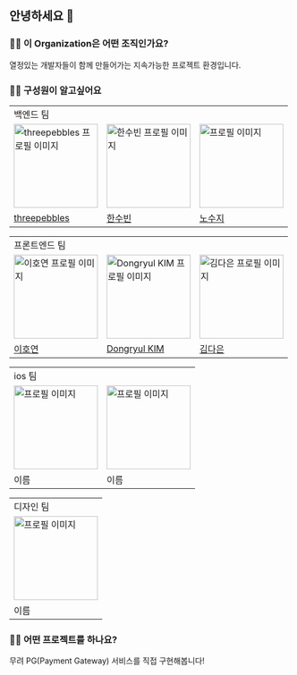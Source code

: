 ## 안녕하세요 👋

### 🙋‍♀️ 이 Organization은 어떤 조직인가요?

   열정있는 개발자들이 함께 만들어가는 지속가능한 프로젝트 환경입니다.

### 🙋‍♀️ 구성원이 알고싶어요

<table>
  <tr>
    <td colspan="3">백엔드 팀</td>
  </tr>
  <tr>
    <td><img src="https://avatars.githubusercontent.com/u/28076054?v=4" alt="threepebbles 프로필 이미지" width="150" /></td>
    <td><img src="https://avatars.githubusercontent.com/u/86594565?v=4" alt="한수빈 프로필 이미지" width="150" /></td>
    <td><img src="https://avatars.githubusercontent.com/u/71256649?v=4" alt="프로필 이미지" width="150" /></td>
  </tr>
  <tr>
    <td><a href="https://github.com/threepebbles">threepebbles</a></td>
    <td><a href="https://github.com/HSBODo">한수빈</a></td>
    <td><a href="https://github.com/su-giana">노수지</a></td>
  </tr>
</table>

<table>
  <tr>
    <td colspan="3">프론트엔드 팀</td>
  </tr>
  <tr>
    <td><img src="https://avatars.githubusercontent.com/u/84632077?v=4" alt="이호연 프로필 이미지" width="150" /></td>
    <td><img src="https://avatars.githubusercontent.com/u/68728192?v=4" alt="Dongryul KIM 프로필 이미지" width="150" /></td>
    <td><img src="https://github.com/ToyVallet/.github/assets/82816029/02c4681f-3289-48a7-b4a2-02f6e48650d9" alt="김다은 프로필 이미지" width="150"></td>
  </tr>
  <tr>
    <td><a href="https://github.com/ho991217">이호연</a></td>
    <td><a href="https://github.com/DoctorK4">Dongryul KIM</a></td>
    <td><a href="https://github.com/ddaeunbb">김다은</a></td>
  </tr>
</table>

<table>
  <tr>
    <td colspan="2">ios 팀</td>
  </tr>
  <tr>
    <td><img src="" alt="프로필 이미지" width="150" /></td>
    <td><img src="" alt="프로필 이미지" width="150" /></td>
  </tr>
  <tr>
    <td>이름</td>
    <td>이름</td>
  </tr>
</table>

<table>
  <tr>
    <td>디자인 팀</td>
  </tr>
  <tr>
    <td><img src="" alt="프로필 이미지" width="150" /></td>
  </tr>
  <tr>
    <td>이름</td>
  </tr>
</table>

### 🙋‍♀️ 어떤 프로젝트를 하나요?
무려 PG(Payment Gateway) 서비스를 직접 구현해봅니다!
